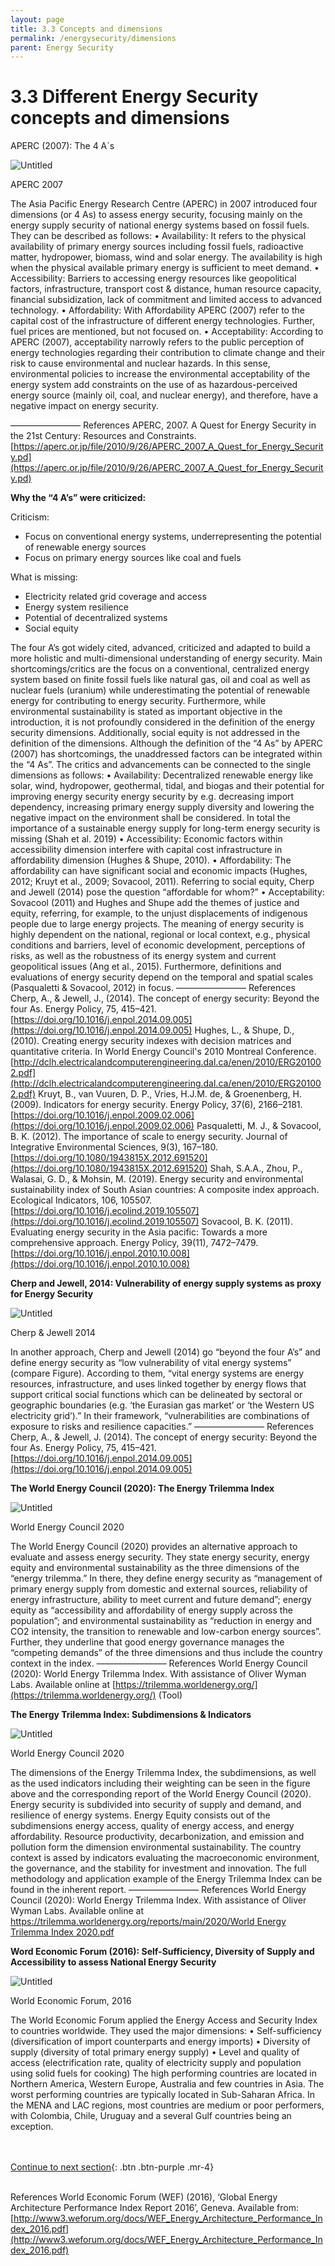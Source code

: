 ```yaml
---
layout: page
title: 3.3 Concepts and dimensions
permalink: /energysecurity/dimensions
parent: Energy Security
---
```

# 3.3 Different Energy Security concepts and dimensions

APERC (2007): The 4 A´s

![Untitled](4%203%20Differ%2018aa2/Untitled.png)

APERC 2007

The Asia Pacific Energy Research Centre (APERC) in 2007 introduced four dimensions (or 4 As) to assess
energy security, focusing mainly on the energy supply security of national energy systems based on fossil fuels.
They can be described as follows:
• Availability: It refers to the physical availability of primary energy sources including fossil fuels, radioactive
matter, hydropower, biomass, wind and solar energy. The availability is high when the physical available
primary energy is sufficient to meet demand.
• Accessibility: Barriers to accessing energy resources like geopolitical factors, infrastructure, transport cost
& distance, human resource capacity, financial subsidization, lack of commitment and limited access to
advanced technology.
• Affordability: With Affordability APERC (2007) refer to the capital cost of the infrastructure of different
energy technologies. Further, fuel prices are mentioned, but not focused on.
• Acceptability: According to APERC (2007), acceptability narrowly refers to the public perception of energy
technologies regarding their contribution to climate change and their risk to cause environmental and
nuclear hazards. In this sense, environmental policies to increase the environmental acceptability of the
energy system add constraints on the use of as hazardous-perceived energy source (mainly oil, coal, and
nuclear energy), and therefore, have a negative impact on energy security.

––––––––––––––––
References
APERC, 2007. A Quest for Energy Security in the 21st Century: Resources and Constraints.
[https://aperc.or.jp/file/2010/9/26/APERC_2007_A_Quest_for_Energy_Security.pd](https://aperc.or.jp/file/2010/9/26/APERC_2007_A_Quest_for_Energy_Security.pd)

**Why the “4 A’s” were criticized:**

Criticism:

- Focus on conventional energy systems, underrepresenting the potential of renewable energy sources
- Focus on primary energy sources like coal and fuels

What is missing:

- Electricity related grid coverage and access
- Energy system resilience
- Potential of decentralized systems
- Social equity

The four A’s got widely cited, advanced, criticized and adapted to build a more holistic and multi-dimensional
understanding of energy security. Main shortcomings/critics are the focus on a conventional, centralized energy
system based on finite fossil fuels like natural gas, oil and coal as well as nuclear fuels (uranium) while
underestimating the potential of renewable energy for contributing to energy security. Furthermore, while
environmental sustainability is stated as important objective in the introduction, it is not profoundly considered
in the definition of the energy security dimensions. Additionally, social equity is not addressed in the definition
of the dimensions.
Although the definition of the “4 As” by APERC (2007) has shortcomings, the unaddressed factors can be
integrated within the “4 As”. The critics and advancements can be connected to the single dimensions as
follows:
• Availability: Decentralized renewable energy like solar, wind, hydropower, geothermal, tidal, and biogas
and their potential for improving energy security energy security by e.g. decreasing import dependency,
increasing primary energy supply diversity and lowering the negative impact on the environment shall be
considered. In total the importance of a sustainable energy supply for long-term energy security is missing
(Shah et al. 2019)
• Accessibility: Economic factors within accessibility dimension interfere with capital cost infrastructure in
affordability dimension (Hughes & Shupe, 2010).
• Affordability: The affordability can have significant social and economic impacts (Hughes, 2012; Kruyt et al., 2009; Sovacool, 2011). Referring to social equity, Cherp and Jewell (2014) pose the
question “affordable for whom?”
• Acceptability: Sovacool (2011) and Hughes and Shupe add the themes of justice and
equity, referring, for example, to the unjust displacements of indigenous people due to large
energy projects.
The meaning of energy security is highly dependent on the national, regional or local context,
e.g., physical conditions and barriers, level of economic development, perceptions of risks, as
well as the robustness of its energy system and current geopolitical issues (Ang et al., 2015).
Furthermore, definitions and evaluations of energy security depend on the temporal and spatial
scales (Pasqualetti & Sovacool, 2012) in focus.
––––––––––––––––
References
Cherp, A., & Jewell, J., (2014). The concept of energy security: Beyond the four As. Energy Policy, 75, 415–421.
[https://doi.org/10.1016/j.enpol.2014.09.005](https://doi.org/10.1016/j.enpol.2014.09.005)
Hughes, L., & Shupe, D., (2010). Creating energy security indexes with decision matrices and quantitative criteria. In
World Energy Council's 2010 Montreal Conference.
[http://dclh.electricalandcomputerengineering.dal.ca/enen/2010/ERG201002.pdf](http://dclh.electricalandcomputerengineering.dal.ca/enen/2010/ERG201002.pdf)
Kruyt, B., van Vuuren, D. P., Vries, H.J.M. de, & Groenenberg, H. (2009). Indicators for energy security. Energy
Policy, 37(6), 2166–2181. [https://doi.org/10.1016/j.enpol.2009.02.006](https://doi.org/10.1016/j.enpol.2009.02.006)
Pasqualetti, M. J., & Sovacool, B. K. (2012). The importance of scale to energy security. Journal of Integrative
Environmental Sciences, 9(3), 167–180. [https://doi.org/10.1080/1943815X.2012.691520](https://doi.org/10.1080/1943815X.2012.691520)
Shah, S.A.A., Zhou, P., Walasai, G. D., & Mohsin, M. (2019). Energy security and environmental sustainability index
of South Asian countries: A composite index approach. Ecological Indicators, 106, 105507.
[https://doi.org/10.1016/j.ecolind.2019.105507](https://doi.org/10.1016/j.ecolind.2019.105507)
Sovacool, B. K. (2011). Evaluating energy security in the Asia pacific: Towards a more comprehensive approach.
Energy Policy, 39(11), 7472–7479. [https://doi.org/10.1016/j.enpol.2010.10.008](https://doi.org/10.1016/j.enpol.2010.10.008)

**Cherp and Jewell, 2014: Vulnerability of energy supply systems as proxy for Energy Security**

![Untitled](4%203%20Differ%2018aa2/Untitled%201.png)

Cherp & Jewell 2014

In another approach, Cherp and Jewell (2014) go “beyond the four A’s” and define energy security as “low
vulnerability of vital energy systems” (compare Figure). According to them, “vital energy systems are energy
resources, infrastructure, and uses linked together by energy flows that support critical social functions which
can be delineated by sectoral or geographic boundaries (e.g. ‘the Eurasian gas market’ or ‘the Western US
electricity grid’).” In their framework, “vulnerabilities are combinations of exposure to risks and resilience
capacities.”
––––––––––––––––
References
Cherp, A., & Jewell, J. (2014). The concept of energy security: Beyond the four As. Energy Policy, 75, 415–421.
[https://doi.org/10.1016/j.enpol.2014.09.005](https://doi.org/10.1016/j.enpol.2014.09.005)

**The World Energy Council (2020): The Energy Trilemma Index**

![Untitled](4%203%20Differ%2018aa2/Untitled%202.png)

World Energy Council 2020

The World Energy Council (2020) provides an alternative approach to evaluate and assess energy security.
They state energy security, energy equity and environmental sustainability as the three dimensions of the
“energy trilemma.” In there, they define energy security as “management of primary energy supply from
domestic and external sources, reliability of energy infrastructure, ability to meet current and future demand”;
energy equity as “accessibility and affordability of energy supply across the population”; and environmental
sustainability as “reduction in energy and CO2 intensity, the transition to renewable and low-carbon energy
sources”. Further, they underline that good energy governance manages the “competing demands” of the three
dimensions and thus include the country context in the index.
––––––––––––––––
References
World Energy Council (2020): World Energy Trilemma Index. With assistance of Oliver Wyman Labs. Available online at
[https://trilemma.worldenergy.org/](https://trilemma.worldenergy.org/) (Tool)

**The Energy Trilemma Index: Subdimensions & Indicators**

![Untitled](4%203%20Differ%2018aa2/Untitled%203.png)

World Energy Council 2020

The dimensions of the Energy Trilemma Index, the subdimensions, as well as the used indicators including
their weighting can be seen in the figure above and the corresponding report of the World Energy Council
(2020). Energy security is subdivided into security of supply and demand, and resilience of energy systems.
Energy Equity consists out of the subdimensions energy access, quality of energy access, and energy
affordability. Resource productivity, decarbonization, and emission and pollution form the dimension
environmental sustainability. The country context is assed by indicators evaluating the macroeconomic
environment, the governance, and the stability for investment and innovation. The full methodology and
application example of the Energy Trilemma Index can be found in the inherent report.
––––––––––––––––
References
World Energy Council (2020): World Energy Trilemma Index. With assistance of Oliver Wyman Labs. Available online at
[https://trilemma.worldenergy.org/reports/main/2020/World Energy Trilemma Index 2020.pdf](https://trilemma.worldenergy.org/reports/main/2020/World%20Energy%20Trilemma%20Index%202020.pdf)

**Word Economic Forum (2016): Self-Sufficiency, Diversity of Supply and Accessibility to assess National Energy Security**

![Untitled](4%203%20Differ%2018aa2/Untitled%204.png)

World Economic Forum, 2016

The World Economic Forum applied the Energy Access and Security Index to countries worldwide.
They used the major dimensions:
• Self-sufficiency (diversification of import counterparts and energy imports)
• Diversity of supply (diversity of total primary energy supply)
• Level and quality of access (electrification rate, quality of electricity supply and population using solid fuels
for cooking)
The high performing countries are located in Northern America, Western Europe, Australia and few countries in
Asia. The worst performing countries are typically located in Sub-Saharan Africa. In the MENA and LAC
regions, most countries are medium or poor performers, with Colombia, Chile, Uruguay and a several Gulf
countries being an exception.

<br/> <br/>
[Continue to next section](https://waterbender231.github.io/wef-nexus-online-course/energysecurity/indicators){: .btn .btn-purple .mr-4}
<br/> <br/>


References
World Economic Forum (WEF) (2016), ‘Global Energy Architecture Performance Index Report 2016’, Geneva. Available from:
[http://www3.weforum.org/docs/WEF_Energy_Architecture_Performance_Index_2016.pdf](http://www3.weforum.org/docs/WEF_Energy_Architecture_Performance_Index_2016.pdf)